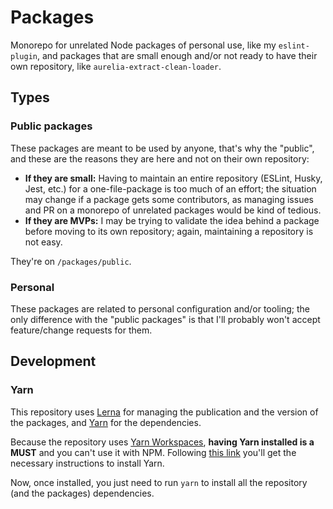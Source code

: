 # Packages

Monorepo for unrelated Node packages of personal use, like my `eslint-plugin`, and packages that are small enough and/or not ready to have their own repository, like `aurelia-extract-clean-loader`.

## Types

### Public packages

These packages are meant to be used by anyone, that's why the "public", and these are the reasons they are here and not on their own repository:

- **If they are small:** Having to maintain an entire repository (ESLint, Husky, Jest, etc.) for a one-file-package is too much of an effort; the situation may change if a package gets some contributors, as managing issues and PR on a monorepo of unrelated packages would be kind of tedious.
- **If they are MVPs:** I may be trying to validate the idea behind a package before moving to its own repository; again, maintaining a repository is not easy.

They're on `/packages/public`.

### Personal

These packages are related to personal configuration and/or tooling; the only difference with the "public packages" is that I'll probably won't accept feature/change requests for them.

## Development

### Yarn

This repository uses [Lerna](https://lerna.js.org) for managing the publication and the version of the packages, and [Yarn](https://classic.yarnpkg.com) for the dependencies.

Because the repository uses [Yarn Workspaces](https://classic.yarnpkg.com/en/docs/workspaces), **having Yarn installed is a MUST** and you can't use it with NPM. Following [this link](https://classic.yarnpkg.com/en/docs/install) you'll get the necessary instructions to install Yarn.

Now, once installed, you just need to run `yarn` to install all the repository (and the packages) dependencies.
